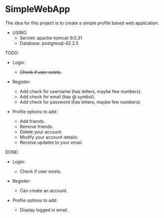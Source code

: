 # SimpleWebApp

The idea for this project is to create a simple profile based web application.

* USING:
    + Servlet: apache-tomcat-9.0.31
    + Database: postgresql-42.2.5

TODO:
* Login:
    + ~~Check if user exists.~~

* Register:
    + Add check for username (has letters, maybe few numbers).
    + Add check for email (has @ symbol).
    + Add check for password (has letters, maybe few numbers).

* Profile options to add:
    + Add friends.
    + Remove friends.
    + Delete your account.
    + Modify your account details.
    + Receive updates to your email.

DONE:
* Login:
    + Check if user exists.

* Register:
    + Can create an account.

* Profile options to add:
    + Display logged in email.
